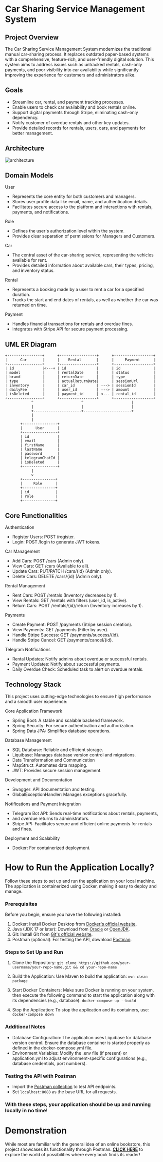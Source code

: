 # Car Sharing Service Management System

## Project Overview

The Car Sharing Service Management System modernizes the traditional manual car-sharing process. 
It replaces outdated paper-based systems with a comprehensive, feature-rich, and user-friendly digital solution. 
This system aims to address issues such as untracked rentals, cash-only payments, and poor visibility into car 
availability while significantly improving the experience for customers and administrators alike.

## Goals

- Streamline car, rental, and payment tracking processes.
- Enable users to check car availability and book rentals online.
- Support digital payments through Stripe, eliminating cash-only dependency.
- Notify customer of overdue rentals and other key updates.
- Provide detailed records for rentals, users, cars, and payments for better management.



## Architecture

![architecture](https://snipboard.io/v4O3HU.jpg)



## Domain Models

User 
- Represents the core entity for both customers and managers.
- Stores user profile data like email, name, and authentication details.
- Facilitates secure access to the platform and interactions with rentals, payments, and notifications.
  
Role
- Defines the user's authorization level within the system.
- Provides clear separation of permissions for Managers and Customers.

Car 
- The central asset of the car-sharing service, representing the vehicles available for rent.
- Provides detailed information about available cars, their types, pricing, and inventory status.

Rental 
- Represents a booking made by a user to rent a car for a specified duration.
- Tracks the start and end dates of rentals, as well as whether the car was returned on time.

Payment
- Handles financial transactions for rentals and overdue fines.
- Integrates with Stripe API for secure payment processing.

## UML ER Diagram

```
+----------------+      +-----------------+      +------------------+
|      Car       |      |    Rental       |      |     Payment      |
+----------------+      +-----------------+      +------------------+
| id             |<---+ | id              |      | id               |
| model          |      | rentalDate      |      | status           |
| brand          |      | returnDate      |      | type             |
| type           |      | actualReturnDate|      | sessionUrl       |
| inventory      |      | car_id          | ---> | sessionId        |
| dailyFee       |      | user_id         | ---> | amount           |
| isDeleted      |      | payment_id      | <--- | rental_id        |
+----------------+      +-----------------+      +------------------+    
            ^                      ^                      |
            |                      |                      |
            +----------------------+----------------------+
            |
            |
       +----------------+
       |      User      |
       +----------------+
       | id             |
       | email          |
       | firstName      |
       | lastName       |
       | password       |
       | telegramChatId |
       | isDeleted      |
       +----------------+
            |
            v
       +---------------+
       |     Role      |
       +---------------+
       | id            |
       | role          |
       +---------------+
```



## Core Functionalities

Authentication
- Register Users: POST /register.
- Login: POST /login to generate JWT tokens.
  
Car Management
- Add Cars: POST /cars (Admin only).
- View Cars: GET /cars (Available to all).
- Update Cars: PUT/PATCH /cars/{id} (Admin only).
- Delete Cars: DELETE /cars/{id} (Admin only).

Rental Management
- Rent Cars: POST /rentals (Inventory decreases by 1).
- View Rentals: GET /rentals with filters (user_id, is_active).
- Return Cars: POST /rentals/{id}/return (Inventory increases by 1).

Payments
- Create Payment: POST /payments (Stripe session creation).
- View Payments: GET /payments (Filter by user).
- Handle Stripe Success: GET /payments/success/{id}.
- Handle Stripe Cancel: GET /payments/cancel/{id}.

Telegram Notifications
- Rental Updates: Notify admins about overdue or successful rentals.
- Payment Updates: Notify about successful payments.
- Daily Overdue Check: Scheduled task to alert on overdue rentals.



## Technology Stack
This project uses cutting-edge technologies to ensure high performance and a smooth user experience:

Core Application Framework
- Spring Boot: A stable and scalable backend framework.
- Spring Security: For secure authentication and authorization.
- Spring Data JPA: Simplifies database operations.

Database Management
- SQL Database: Reliable and efficient storage.
- Liquibase: Manages database version control and migrations.
- Data Transformation and Communication
- MapStruct: Automates data mapping.
- JWT: Provides secure session management.

Development and Documentation
- Swagger: API documentation and testing.
- GlobalExceptionHandler: Manages exceptions gracefully.

Notifications and Payment Integration
- Telegram Bot API: Sends real-time notifications about rentals, payments,
- and overdue returns to administrators.
- Stripe API: Facilitates secure and efficient online payments for rentals and fines.

Deployment and Scalability
- Docker: For containerized deployment.



# How to Run the Application Locally?
Follow these steps to set up and run the application on your local machine. 
The application is containerized using Docker, making it easy to deploy and manage.

### Prerequisites

Before you begin, ensure you have the following installed:

1. Docker: Install Docker Desktop from [Docker's official website](https://www.docker.com/products/docker-desktop).
2. Java (JDK 17 or later): Download from [Oracle](https://www.oracle.com/java/technologies/javase-downloads.html) or [OpenJDK](https://openjdk.org/).
3. Git: Install Git from [Git's official website](https://git-scm.com/).
4. Postman (optional): For testing the API, download [Postman](https://www.postman.com/downloads/).

### Steps to Set Up and Run 

1. Clone the Repository:
   `git clone https://github.com/your-username/your-repo-name.git && cd your-repo-name`

3. Build the Application: Use Maven to build the application:
   `mvn clean package`

4. Start Docker Containers:
   Make sure Docker is running on your system, then execute the following command to start the application along with its dependencies (e.g., database):
   `docker-compose up --build`

5. Stop the Application: To stop the application and its containers, use:
   `docker-compose down`

### Additional Notes 
- Database Configuration: The application uses Liquibase for database version control. Ensure the database container is started properly as defined in the docker-compose.yml file.
- Environment Variables: Modify the .env file (if present) or application.yml to adjust environment-specific configurations (e.g., database credentials, port numbers).

### Testing the API with Postman
- Import the [Postman collection](https://www.postman.com/supply-astronomer-36769183/car-sharing-service-management-system/collection/00jmifh/car-sharing-service-management-system?action=share&source=copy-link&creator=34116334) to test API endpoints.
- Set `localhost:8088` as the base URL for all requests.

### With these steps, your application should be up and running locally in no time!


# Demonstration

While most are familiar with the general idea of an online bookstore, this project showcases its functionality through Postman.
[**CLICK HERE**](https://olexsandradorofeieiva.wistia.com/medias/vxox3ok1fa) to explore the world of possibilities where every book finds its reader!
